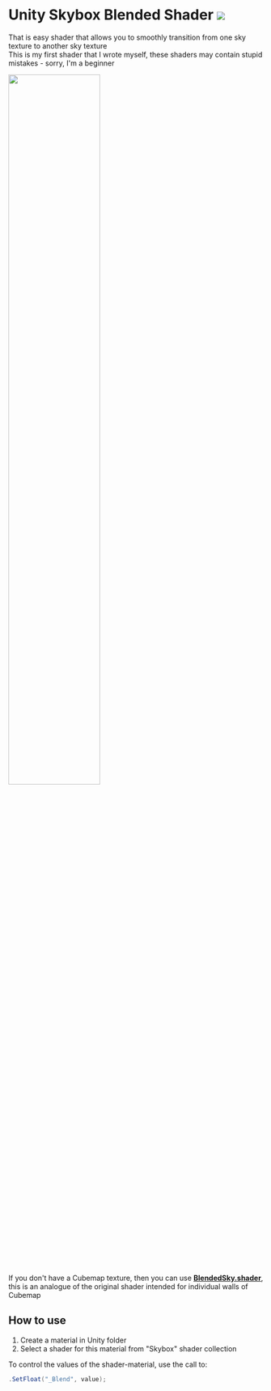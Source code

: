 # Unity Skybox Blended Shader ![](https://img.shields.io/badge/license-GPL-blue)
That is easy shader that allows you to smoothly transition from one sky texture to another sky texture<br>
This is my first shader that I wrote myself, these shaders may contain stupid mistakes - sorry, I'm a beginner <br>

<img src="https://github.com/witcherofthorns/skybox-blended-shader/blob/main/skyboxshader-gif.gif" width=60%> <br>

<br>If you don't have a Cubemap texture, then you can use <a href="https://github.com/witcherofthorns/skybox-blended-shader/blob/main/BlendedSky.shader"><b>BlendedSky.shader</b></a>, this is an analogue of the original shader intended for individual walls of Cubemap


## How to use
 1. Create a material in Unity folder<br>
 2. Select a shader for this material from "Skybox" shader collection<br>
 
To control the values of the shader-material, use the call to:
```csharp
.SetFloat("_Blend", value);
```
